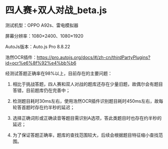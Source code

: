 # 四人赛+双人对战_beta.js

测试机型：OPPO A92s、雷电模拟器

屏幕分辨率：1080×2400、1080×1920

AutoJs版本：Auto.js Pro 8.8.22

浩然OCR插件：https://pro.autojs.org/docs/#/zh-cn/thirdPartyPlugins?id=ocr%e6%8f%92%e4%bb%b6

经测试答题正确率在98%以上，目前存在的主要问题：

1. 相比于挑战答题，四人赛和双人对战的题库还存在少量旧题，故偶尔会有题目答错，目前题库仍在完善中；

2. 检测题目耗时30ms左右，使用浩然OCR插件识别题目耗时450ms左右，故每轮答首题时存在约半秒的延迟；

3. 选择正确词形或正确读音等题目需识别A选项，答此类题目时也存在约半秒的延迟；

4. 为了保证答题正确率，题库的查找范围较大，后续会根据题目特征缩小查找范围。
